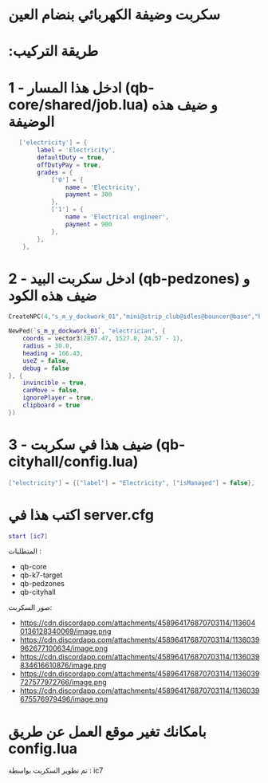 

# سكربت وضيفة الكهربائي بنضام العين


# :طريقة التركيب


# 1 -  ادخل هذا المسار (qb-core/shared/job.lua) و ضيف هذه الوضيفة
```lua
   ['electricity'] = {
		label = 'Electricity',
		defaultDuty = true,
		offDutyPay = true,
		grades = {
            ['0'] = {
                name = 'Electricity',
                payment = 300
            },
            ['1'] = {
                name = 'Electrical engineer',
                payment = 900
            },
        },
	},
```

# 2 - ادخل سكربت البيد (qb-pedzones) و ضيف هذه الكود
```lua
CreateNPC(4,"s_m_y_dockwork_01","mini@strip_club@idles@bouncer@base","base",{x = 2854.71, y = 1501.96, z = 23.72, h = 71.43},"") 

NewPed(`s_m_y_dockwork_01`, "electrician", {
    coords = vector3(2857.47, 1527.8, 24.57 - 1),
    radius = 30.0,
    heading = 166.43,
    useZ = false,
    debug = false
}, {
    invincible = true,
    canMove = false,
    ignorePlayer = true,
    clipboard = true
})

```

# 3 - ضيف هذا في سكربت (qb-cityhall/config.lua)

```lua
["electricity"] = {["label"] = "Electricity", ["isManaged"] = false},
```

# اكتب هذا في server.cfg
```lua
start [ic7]
```


المتطلبات :
- qb-core
- qb-k7-target
- qb-pedzones
- qb-cityhall


صور السكربت:
- https://cdn.discordapp.com/attachments/458964176870703114/1136040136128340069/image.png
- https://cdn.discordapp.com/attachments/458964176870703114/1136039962677100634/image.png
- https://cdn.discordapp.com/attachments/458964176870703114/1136039834616610876/image.png
- https://cdn.discordapp.com/attachments/458964176870703114/1136039727577972766/image.png
- https://cdn.discordapp.com/attachments/458964176870703114/1136039675576979496/image.png


# بامكانك تغير موقع العمل عن طريق config.lua


تم تطوير السكربت بواسطة : ic7
